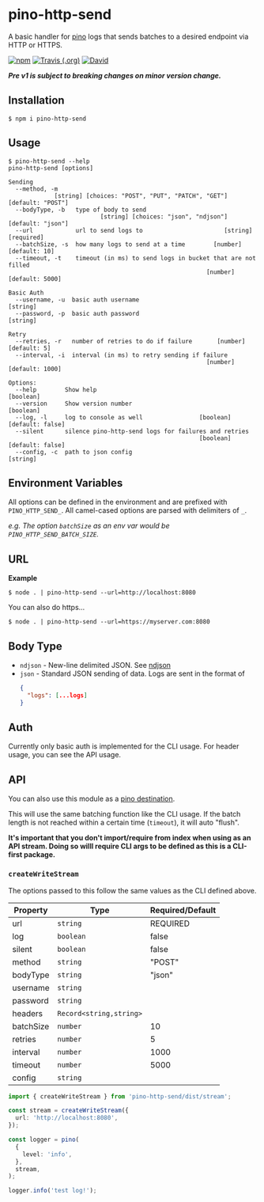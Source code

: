 # pino-http-send

A basic handler for [pino](https://github.com/pinojs/pino) logs that sends batches to a desired
endpoint via HTTP or HTTPS.

[![npm](https://img.shields.io/npm/v/pino-http-send.svg?style=for-the-badge)](https://npmjs.com/package/pino-http-send)
[![Travis (.org)](https://img.shields.io/travis/technicallyjosh/pino-http-send.svg?style=for-the-badge)](https://travis-ci.org/technicallyjosh/pino-http-send)
[![David](https://img.shields.io/david/technicallyjosh/pino-http-send.svg?style=for-the-badge)](https://david-dm.org/technicallyjosh/pino-http-send)

**_Pre v1 is subject to breaking changes on minor version change._**

## Installation

```console
$ npm i pino-http-send
```

## Usage

```console
$ pino-http-send --help
pino-http-send [options]

Sending
  --method, -m
             [string] [choices: "POST", "PUT", "PATCH", "GET"] [default: "POST"]
  --bodyType, -b   type of body to send
                          [string] [choices: "json", "ndjson"] [default: "json"]
  --url            url to send logs to                       [string] [required]
  --batchSize, -s  how many logs to send at a time        [number] [default: 10]
  --timeout, -t    timeout (in ms) to send logs in bucket that are not filled
                                                        [number] [default: 5000]

Basic Auth
  --username, -u  basic auth username                                   [string]
  --password, -p  basic auth password                                   [string]

Retry
  --retries, -r   number of retries to do if failure       [number] [default: 5]
  --interval, -i  interval (in ms) to retry sending if failure
                                                        [number] [default: 1000]

Options:
  --help        Show help                                              [boolean]
  --version     Show version number                                    [boolean]
  --log, -l     log to console as well                [boolean] [default: false]
  --silent      silence pino-http-send logs for failures and retries
                                                      [boolean] [default: false]
  --config, -c  path to json config                                     [string]
```

## Environment Variables

All options can be defined in the environment and are prefixed with `PINO_HTTP_SEND_`. All
camel-cased options are parsed with delimiters of `_`.

_e.g. The option `batchSize` as an env var would be `PINO_HTTP_SEND_BATCH_SIZE`._

## URL

**Example**

```console
$ node . | pino-http-send --url=http://localhost:8080
```

You can also do https...

```console
$ node . | pino-http-send --url=https://myserver.com:8080
```

## Body Type

- `ndjson` - New-line delimited JSON. See [ndjson](https://github.com/ndjson/ndjson-spec)
- `json` - Standard JSON sending of data. Logs are sent in the format of
  ```json
  {
    "logs": [...logs]
  }
  ```

## Auth

Currently only basic auth is implemented for the CLI usage. For header usage, you can see the API usage.

## API

You can also use this module as a [pino destination](https://github.com/pinojs/pino/blob/master/docs/api.md#destination).

This will use the same batching function like the CLI usage. If the batch length
is not reached within a certain time (`timeout`), it will auto "flush".

**It's important that you don't import/require from index when using as an API
stream. Doing so willl require CLI args to be defined as this is a CLI-first
package.**

### `createWriteStream`

The options passed to this follow the same values as the CLI defined above.

| Property  | Type                    | Required/Default |
| --------- | ----------------------- | ---------------- |
| url       | `string`                | REQUIRED         |
| log       | `boolean`               | false            |
| silent    | `boolean`               | false            |
| method    | `string`                | "POST"           |
| bodyType  | `string`                | "json"           |
| username  | `string`                |                  |
| password  | `string`                |                  |
| headers   | `Record<string,string>` |                  |
| batchSize | `number`                | 10               |
| retries   | `number`                | 5                |
| interval  | `number`                | 1000             |
| timeout   | `number`                | 5000             |
| config    | `string`                |                  |

```ts
import { createWriteStream } from 'pino-http-send/dist/stream';

const stream = createWriteStream({
  url: 'http://localhost:8080',
});

const logger = pino(
  {
    level: 'info',
  },
  stream,
);

logger.info('test log!');
```
